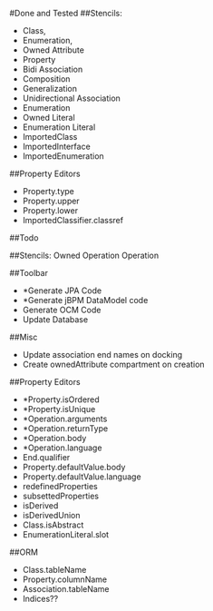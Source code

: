 #Done and Tested
##Stencils:
 - Class,
 - Enumeration,
 - Owned Attribute
 - Property
 - Bidi Association
 - Composition
 - Generalization
 - Unidirectional Association
 - Enumeration
 - Owned Literal
 - Enumeration Literal
 - ImportedClass
 - ImportedInterface
 - ImportedEnumeration

##Property Editors
 - Property.type
 - Property.upper
 - Property.lower
 - ImportedClassifier.classref

##Todo
 
##Stencils:
Owned Operation
Operation

##Toolbar
 - *Generate JPA Code
 - *Generate jBPM DataModel code 
 - Generate OCM Code
 - Update Database
 
##Misc
 - Update association end names on docking
 - Create ownedAttribute compartment on creation 


##Property Editors

 - *Property.isOrdered
 - *Property.isUnique
 - *Operation.arguments
 - *Operation.returnType
 - *Operation.body
 - *Operation.language 
 - End.qualifier
 - Property.defaultValue.body
 - Property.defaultValue.language
 - redefinedProperties
 - subsettedProperties
 - isDerived
 - isDerivedUnion
 - Class.isAbstract
 - EnumerationLiteral.slot

##ORM
 - Class.tableName
 - Property.columnName
 - Association.tableName
 - Indices??